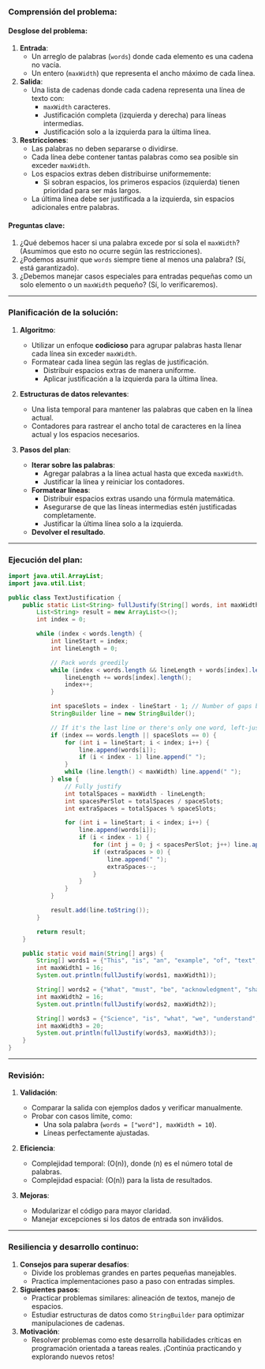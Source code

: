 ### **Comprensión del problema**:

#### Desglose del problema:

1. **Entrada**:
   - Un arreglo de palabras (`words`) donde cada elemento es una cadena no vacía.
   - Un entero (`maxWidth`) que representa el ancho máximo de cada línea.
2. **Salida**:
   - Una lista de cadenas donde cada cadena representa una línea de texto con:
     - `maxWidth` caracteres.
     - Justificación completa (izquierda y derecha) para líneas intermedias.
     - Justificación solo a la izquierda para la última línea.
3. **Restricciones**:
   - Las palabras no deben separarse o dividirse.
   - Cada línea debe contener tantas palabras como sea posible sin exceder `maxWidth`.
   - Los espacios extras deben distribuirse uniformemente:
     - Si sobran espacios, los primeros espacios (izquierda) tienen prioridad para ser más largos.
   - La última línea debe ser justificada a la izquierda, sin espacios adicionales entre palabras.

#### Preguntas clave:

1. ¿Qué debemos hacer si una palabra excede por sí sola el `maxWidth`? (Asumimos que esto no ocurre según las restricciones).
2. ¿Podemos asumir que `words` siempre tiene al menos una palabra? (Sí, está garantizado).
3. ¿Debemos manejar casos especiales para entradas pequeñas como un solo elemento o un `maxWidth` pequeño? (Sí, lo verificaremos).

---

### **Planificación de la solución**:

1. **Algoritmo**:

   - Utilizar un enfoque **codicioso** para agrupar palabras hasta llenar cada línea sin exceder `maxWidth`.
   - Formatear cada línea según las reglas de justificación.
     - Distribuir espacios extras de manera uniforme.
     - Aplicar justificación a la izquierda para la última línea.

2. **Estructuras de datos relevantes**:

   - Una lista temporal para mantener las palabras que caben en la línea actual.
   - Contadores para rastrear el ancho total de caracteres en la línea actual y los espacios necesarios.

3. **Pasos del plan**:
   - **Iterar sobre las palabras**:
     - Agregar palabras a la línea actual hasta que exceda `maxWidth`.
     - Justificar la línea y reiniciar los contadores.
   - **Formatear líneas**:
     - Distribuir espacios extras usando una fórmula matemática.
     - Asegurarse de que las líneas intermedias estén justificadas completamente.
     - Justificar la última línea solo a la izquierda.
   - **Devolver el resultado**.

---

### **Ejecución del plan**:

```java
import java.util.ArrayList;
import java.util.List;

public class TextJustification {
    public static List<String> fullJustify(String[] words, int maxWidth) {
        List<String> result = new ArrayList<>();
        int index = 0;

        while (index < words.length) {
            int lineStart = index;
            int lineLength = 0;

            // Pack words greedily
            while (index < words.length && lineLength + words[index].length() + (index - lineStart) <= maxWidth) {
                lineLength += words[index].length();
                index++;
            }

            int spaceSlots = index - lineStart - 1; // Number of gaps between words
            StringBuilder line = new StringBuilder();

            // If it's the last line or there's only one word, left-justify
            if (index == words.length || spaceSlots == 0) {
                for (int i = lineStart; i < index; i++) {
                    line.append(words[i]);
                    if (i < index - 1) line.append(" ");
                }
                while (line.length() < maxWidth) line.append(" ");
            } else {
                // Fully justify
                int totalSpaces = maxWidth - lineLength;
                int spacesPerSlot = totalSpaces / spaceSlots;
                int extraSpaces = totalSpaces % spaceSlots;

                for (int i = lineStart; i < index; i++) {
                    line.append(words[i]);
                    if (i < index - 1) {
                        for (int j = 0; j < spacesPerSlot; j++) line.append(" ");
                        if (extraSpaces > 0) {
                            line.append(" ");
                            extraSpaces--;
                        }
                    }
                }
            }

            result.add(line.toString());
        }

        return result;
    }

    public static void main(String[] args) {
        String[] words1 = {"This", "is", "an", "example", "of", "text", "justification."};
        int maxWidth1 = 16;
        System.out.println(fullJustify(words1, maxWidth1));

        String[] words2 = {"What", "must", "be", "acknowledgment", "shall", "be"};
        int maxWidth2 = 16;
        System.out.println(fullJustify(words2, maxWidth2));

        String[] words3 = {"Science", "is", "what", "we", "understand", "well", "enough", "to", "explain", "to", "a", "computer.", "Art", "is", "everything", "else", "we", "do"};
        int maxWidth3 = 20;
        System.out.println(fullJustify(words3, maxWidth3));
    }
}
```

---

### **Revisión**:

1. **Validación**:
   - Comparar la salida con ejemplos dados y verificar manualmente.
   - Probar con casos límite, como:
     - Una sola palabra (`words = ["word"], maxWidth = 10`).
     - Líneas perfectamente ajustadas.
2. **Eficiencia**:

   - Complejidad temporal: \(O(n)\), donde \(n\) es el número total de palabras.
   - Complejidad espacial: \(O(n)\) para la lista de resultados.

3. **Mejoras**:
   - Modularizar el código para mayor claridad.
   - Manejar excepciones si los datos de entrada son inválidos.

---

### **Resiliencia y desarrollo continuo**:

1. **Consejos para superar desafíos**:
   - Divide los problemas grandes en partes pequeñas manejables.
   - Practica implementaciones paso a paso con entradas simples.
2. **Siguientes pasos**:
   - Practicar problemas similares: alineación de textos, manejo de espacios.
   - Estudiar estructuras de datos como `StringBuilder` para optimizar manipulaciones de cadenas.
3. **Motivación**:
   - Resolver problemas como este desarrolla habilidades críticas en programación orientada a tareas reales. ¡Continúa practicando y explorando nuevos retos!
